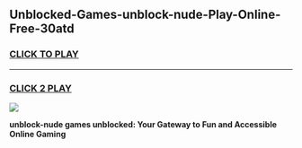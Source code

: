 
## Unblocked-Games-unblock-nude-Play-Online-Free-30atd
<h3>
<a href="https://premium76.site?title=unblock-nude&ref=26A">CLICK TO PLAY</a></h3>
<hr>

<h3>
<a href="https://premium76.site?title=unblock-nude&ref=26A">CLICK 2 PLAY</a>
  
</h3>

<a href="https://premium76.site?title=unblock-nude&ref=26A"><img src="https://clearcache.store/games.png"></a>


**unblock-nude games unblocked: Your Gateway to Fun and Accessible Online Gaming**
